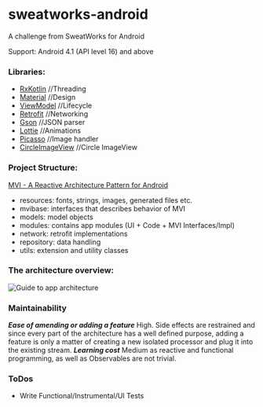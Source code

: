 # sweatworks-android
A challenge from SweatWorks for Android

Support: Android 4.1 (API level 16) and above

### Libraries:
* [RxKotlin](https://github.com/ReactiveX/RxKotlin) //Threading
* [Material](https://material.io/develop/android/docs/getting-started/) //Design
* [ViewModel](https://developer.android.com/topic/libraries/architecture/viewmodel) //Lifecycle
* [Retrofit](https://square.github.io/retrofit/) //Networking
* [Gson](https://github.com/google/gson) //JSON parser
* [Lottie](https://github.com/airbnb/lottie-android) //Animations
* [Picasso](https://github.com/square/picasso) //Image handler
* [CircleImageView](https://github.com/hdodenhof/CircleImageView) //Circle ImageView 

### Project Structure:

[MVI - A Reactive Architecture Pattern for Android](https://www.raywenderlich.com/817602-mvi-architecture-for-android-tutorial-getting-started)

* resources:  fonts, strings, images, generated files etc.
* mvibase: interfaces that describes behavior of MVI
* models:  model objects
* modules: contains app modules (UI + Code + MVI Interfaces/Impl)
* network: retrofit implementations
* repository: data handling
* utils: extension and utility classes

### The architecture overview:

![Guide to app architecture](https://raw.githubusercontent.com/oldergod/android-architecture/todo-mvi-rxjava-kotlin/art/MVI_detail.png)

### Maintainability

 ***Ease of amending or adding a feature***
High. Side effects are restrained and since every part of the architecture has a well defined purpose, adding a feature is only a matter of creating a new isolated processor and plug it into the existing stream.
***Learning cost***
Medium as reactive and functional programming, as well as Observables are not trivial.


### ToDos

 - Write Functional/Instrumental/UI Tests

